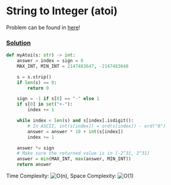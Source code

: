 # String to Integer (atoi)

Problem can be found in [here](https://leetcode.com/problems/string-to-integer-atoi)!

### [Solution](</String/8-StringtoInteger(atoi)/solution.py>)

```python
def myAtoi(s: str) -> int:
    answer = index = sign = 0
    MAX_INT, MIN_INT = 2147483647, -2147483648

    s = s.strip()
    if len(s) == 0:
        return 0

    sign = -1 if s[0] == "-" else 1
    if s[0] in set("+-"):
        index += 1

    while index < len(s) and s[index].isdigit():
        # In ASCII, int(s[index]) = ord(s[index]) - ord("0")
        answer = answer * 10 + int(s[index])
        index += 1

    answer *= sign
    # Make sure the returned value is in [-2^31, 2^31)
    answer = min(MAX_INT, max(answer, MIN_INT))
    return answer
```

Time Complexity: ![O(n)](<https://latex.codecogs.com/svg.image?\inline&space;O(n)>), Space Complexity: ![O(1)](<https://latex.codecogs.com/svg.image?\inline&space;O(1)>)

